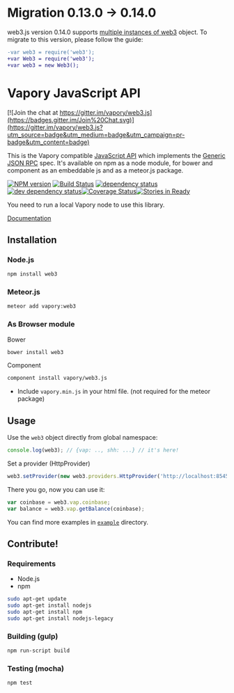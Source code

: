 # Migration 0.13.0 -> 0.14.0

web3.js version 0.14.0 supports [multiple instances of web3](https://github.com/vaporyco/web3.js/issues/297) object.
To migrate to this version, please follow the guide:

```diff
-var web3 = require('web3');
+var Web3 = require('web3');
+var web3 = new Web3();
```


# Vapory JavaScript API

[![Join the chat at https://gitter.im/vapory/web3.js](https://badges.gitter.im/Join%20Chat.svg)](https://gitter.im/vapory/web3.js?utm_source=badge&utm_medium=badge&utm_campaign=pr-badge&utm_content=badge)

This is the Vapory compatible [JavaScript API](https://github.com/vaporyco/wiki/wiki/JavaScript-API)
which implements the [Generic JSON RPC](https://github.com/vaporyco/wiki/wiki/JSON-RPC) spec. It's available on npm as a node module, for bower and component as an embeddable js and as a meteor.js package.

[![NPM version][npm-image]][npm-url] [![Build Status][travis-image]][travis-url] [![dependency status][dep-image]][dep-url] [![dev dependency status][dep-dev-image]][dep-dev-url][![Coverage Status][coveralls-image]][coveralls-url][![Stories in Ready][waffle-image]][waffle-url]

<!-- [![browser support](https://ci.testling.com/vapory/vapory.js.png)](https://ci.testling.com/vapory/vapory.js) -->

You need to run a local Vapory node to use this library.

[Documentation](https://github.com/vaporyco/wiki/wiki/JavaScript-API)

## Installation

### Node.js

```bash
npm install web3
```

### Meteor.js

```bash
meteor add vapory:web3
```

### As Browser module
Bower

```bash
bower install web3
```

Component

```bash
component install vapory/web3.js
```

* Include `vapory.min.js` in your html file. (not required for the meteor package)

## Usage
Use the `web3` object directly from global namespace:

```js
console.log(web3); // {vap: .., shh: ...} // it's here!
```

Set a provider (HttpProvider)

```js
web3.setProvider(new web3.providers.HttpProvider('http://localhost:8545'));
```

There you go, now you can use it:

```js
var coinbase = web3.vap.coinbase;
var balance = web3.vap.getBalance(coinbase);
```

You can find more examples in [`example`](https://github.com/vaporyco/web3.js/tree/master/example) directory.


## Contribute!

### Requirements

* Node.js
* npm

```bash
sudo apt-get update
sudo apt-get install nodejs
sudo apt-get install npm
sudo apt-get install nodejs-legacy
```

### Building (gulp)

```bash
npm run-script build
```


### Testing (mocha)

```bash
npm test
```

[npm-image]: https://badge.fury.io/js/web3.png
[npm-url]: https://npmjs.org/package/web3
[travis-image]: https://travis-ci.org/vapory/web3.js.svg
[travis-url]: https://travis-ci.org/vapory/web3.js
[dep-image]: https://david-dm.org/vapory/web3.js.svg
[dep-url]: https://david-dm.org/vapory/web3.js
[dep-dev-image]: https://david-dm.org/vapory/web3.js/dev-status.svg
[dep-dev-url]: https://david-dm.org/vapory/web3.js#info=devDependencies
[coveralls-image]: https://coveralls.io/repos/vapory/web3.js/badge.svg?branch=master
[coveralls-url]: https://coveralls.io/r/vapory/web3.js?branch=master
[waffle-image]: https://badge.waffle.io/vapory/web3.js.svg?label=ready&title=Ready
[waffle-url]: http://waffle.io/vapory/web3.js

